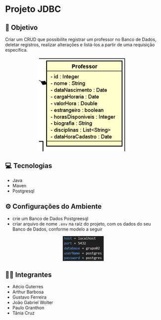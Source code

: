 # ﻿﻿Projeto JDBC
## :dart: Objetivo
Criar um CRUD que possibilite registrar um professor no Banco de Dados, deletar registros, realizar alterações e listá-los a partir de uma requisição específica.  

<div align="center">
  <img src="Docs/image.png">
</div>
  
## :computer: Tecnologias
- Java
- Maven
- Postgresql
## :gear: Configurações do Ambiente
- crie um Banco de Dados Postgreesql
- criar arquivo de nome `.env` na raíz do projeto, com os dados do seu Banco de Dados, conforme modelo a seguir

<div align="center">
  <img src="Docs/env_image.PNG">
</div>

## :man_technologist: Integrantes
- Aécio Guterres
- Arthur Barbosa
- Gustavo Ferreira
- João Gabriel Wolter
- Paulo Granthon
- Tânia Cruz






